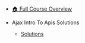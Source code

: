 - [🏠 Full Course Overview](/README)


- Ajax   Intro To Apis   Solutions
  - [Solutions](./Solutions.md "Solutions")
